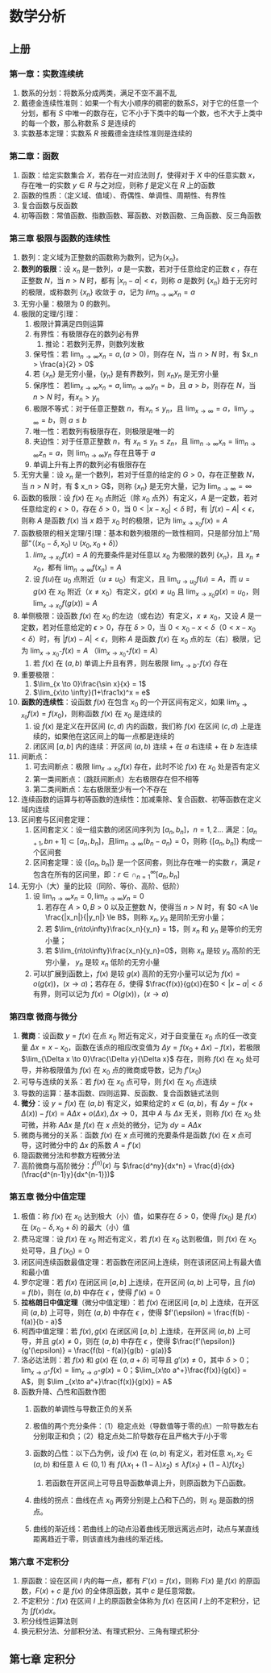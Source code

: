# 数学分析

## 上册

### 第一章：实数连续统

1. 数系的分划：将数系分成两类，满足不空不漏不乱
1. 戴德金连续性准则：如果一个有大小顺序的稠密的数系$S$，对于它的任意一个分划，都有 $S$ 中唯一的数存在，它不小于下类中的每一个数，也不大于上类中的每一个数，那么称数系 $S$ 是连续的
1. 实数基本定理：实数系 $R$ 按戴德金连续性准则是连续的

### 第二章：函数

1. 函数：给定实数集合 $X$，若存在一对应法则 $f$，使得对于 $X$ 中的任意实数 $x$，存在唯一的实数 $y \in R$ 与之对应，则称 $f$ 是定义在 $R$ 上的函数
2. 函数的性质：（定义域、值域）、奇偶性、单调性、周期性、有界性
3. 复合函数与反函数
4. 初等函数：常值函数、指数函数、幂函数、对数函数、三角函数、反三角函数

### 第三章 极限与函数的连续性

1. 数列：定义域为正整数的函数称为数列，记为$\{x_n\}$。
2. **数列的极限**：设 $x_n$ 是一数列，$a$ 是一实数，若对于任意给定的正数 $\epsilon$ ，存在正整数 $N$，当 $n > N$ 时，都有 $|x_n - a| < \epsilon$，则称 $a$ 是数列 $\{x_n\}$ 趋于无穷时的极限，或称数列 $\{x_n\}$ 收敛于 $a$，记为 $lim_{n \to \infty}x_n = a$
3. 无穷小量：极限为 0 的数列。
4. 极限的定理/引理：
   1. 极限计算满足四则运算
   2. 有界性：有极限存在的数列必有界
      1. 推论：若数列无界，则数列发散
   3. 保号性：若 $\lim_{n\to\infty}x_n = a,(a > 0)$，则存在 $N$，当 $n > N$ 时，有 $x_n > \frac{a}{2} > 0$
   4. 若 $\{x_n\}$ 是无穷小量，$\{y_n\}$ 是有界数列，则 $x_ny_n$ 是无穷小量
   5. 保序性： 若$\lim_{x\to\infty}x_n = a, \lim_{n \to \infty}y_n = b$，且 $a > b$，则存在 $N$，当 $n > N$ 时，有$x_n > y_n$
   6. 极限不等式：对于任意正整数 $n$，有$x_n \le y_n$，且 $\lim_{x \to \infty} = a， \lim_{y \to \infty} = b$，则 $a \le b$
   7. 唯一性：若数列有极限存在，则极限是唯一的
   8. 夹迫性：对于任意正整数 $n$，有 $x_n \le y_n \le z_n$，且 $\lim_{n \to\infty}x_n = \lim_{n \to \infty} z_n = a$，则 $\lim_{n \to \infty}y_n$ 存在且等于 $a$
   9. 单调上升有上界的数列必有极限存在
5. 无穷大量：设 $x_n$ 是一个数列，若对于任意的给定的 $G > 0$，存在正整数 $N$，当 $n > N$ 时，有 $ x_n > G$，则称 $\{x_n\}$ 是无穷大量，记为 $\lim_{n \to\infty}=\infty$
6. 函数的极限：设 $f(x)$ 在 $x_0$ 点附近（除 $x_0$ 点外）有定义，$A$ 是一定数，若对任意给定的 $\epsilon > 0$，存在 $\delta > 0$，当 $0 < |x-x_0| < \delta$ 时，有 $|f(x) - A| < \epsilon$，则称 $A$ 是函数 $f(x)$ 当 $x$ 趋于 $x_0$ 时的极限，记为 $\lim_{x\to x_0} f(x) = A$ 
7. 函数极限的相关定理/引理：基本和数列极限的一致性相同，只是部分加上”局部“（$(x_0-\delta,x_0)\cup(x_0, x_0+\delta)$）
   1. $lim_{x\to x_0}f(x) = A$ 的充要条件是对任意以 $x_0$ 为极限的数列 $\{x_n\}$，且 $x_n \ne x_0$，都有 $\lim_{n\to\infty} f(x_n) = A$ 
   2. 设 $f(u)$在 $u_0$ 点附近（$u \ne u_0$）有定义，且 $\lim_{u\to u_0}f(u)=A$，而 $u=g(x)$ 在 $x_0$ 附近（$x\ne x_0$）有定义，$g(x) \ne u_0$ 且 $\lim_{x\to x_0}g(x) = u_0$，则 $\lim_{x\to x_0}f(g(x)) = A$
8. 单侧极限：设函数 $f(x)$ 在 $x_0$ 的左边（或右边）有定义，$x \ne x_0$，又设 $A$ 是一定数，若对任意给定的 $\epsilon > 0$，存在 $\delta > 0$，当 $0 < x_0 - x < \delta$（$0 < x-x_0<\delta$）时，有 $|f(x) - A| < \epsilon$，则称 $A$ 是函数 $f(x)$ 在 $x_0$ 点的左（右）极限，记为 $\lim_{x\to x_0^-}f(x) = A$ （$\lim_{x\to x_0^+}f(x) = A$）
   1. 若 $f(x)$ 在 $(a,b)$ 单调上升且有界，则左极限 $\lim_{x\to b^-}f(x)$ 存在
9. 重要极限：
   1. $\lim_{x \to 0}\frac{\sin x}{x} = 1$
   2. $\lim_{x\to \infty}(1+\frac1x)^x = e$
10. **函数的连续性**：设函数 $f(x)$ 在包含 $x_0$ 的一个开区间有定义，如果 $\lim_{x\to x_0}f(x) = f(x_0)$，则称函数 $f(x)$ 在 $x_0$ 是连续的
    1. 设 $f(x)$ 是定义在开区间 $(c,d)$ 内的函数，我们称 $f(x)$ 在区间 $(c,d)$ 上是连续的，如果他在这区间上的每一点都是连续的
    2. 闭区间 $[a,b]$ 内的连续：开区间 $(a,b)$ 连续 + 在 $a$ 右连续 + 在 $b$ 左连续
11. 间断点：
    1. 可去间断点：极限 $\lim_{x\to x_0}f(x)$ 存在，此时不论 $f(x)$ 在 $x_0$ 处是否有定义
    2. 第一类间断点：（跳跃间断点）左右极限存在但不相等
    3. 第二类间断点：左右极限至少有一个不存在
12. 连续函数的运算与初等函数的连续性：加减乘除、复合函数、初等函数在定义域内连续
13. 区间套与区间套定理：
    1. 区间套定义：设一组实数的闭区间序列为 $[a_n, b_n]$，$n = 1,2\dots$ 满足：$[a_{n+1},b{n+1}] \subset [a_n,b_n]$，且$\lim_{n\to\infty}(b_n-a_n)=0$，则称 $\{[a_n,b_n]\}$ 构成一个区间套
    2. 区间套定理：设 $\{[a_n,b_n]\}$ 是一个区间套，则比存在唯一的实数 $r$，满足 $r$ 包含在所有的区间里，即：$r\in \cap_{n = 1}^{\infty}[a_n,b_n]$
14. 无穷小（大）量的比较（同阶、等价、高阶、低阶）
    1. 设 $\lim_{n\to\infty}x_n=0, \lim_{n\to\infty}y_n=0$
       1. 若存在 $A>0, B>0$ 以及正整数 $N$，使得当 $n > N$ 时，有 $0 <A \le \frac{|x_n|}{|y_n|} \le B$，则称 $x_n, y_n$ 是同阶无穷小量；
       2. 若 $\lim_{n\to\infty}\frac{x_n}{y_n} = 1$，则 $x_n$ 和 $y_n$ 是等价的无穷小量；
       3. 若 $\lim_{n\to\infty}\frac{x_n}{y_n}=0$，则称 $x_n$ 是较 $y_n$ 高阶的无穷小量， $y_n$ 是较 $x_n$ 低阶的无穷小量
    2. 可以扩展到函数上，$f(x)$ 是较 $g(x)$ 高阶的无穷小量可以记为 $f(x) = o(g(x))$，$(x\to a)$；若存在 $\delta$，使得 $\frac{f(x)}{g(x)}在$$0 < |x-a| < \delta$ 有界，则可以记为 $f(x) = O(g(x))$，$(x\to a)$

### 第四章 微商与微分

1. **微商**：设函数 $y = f(x)$ 在点 $x_0$ 附近有定义，对于自变量在 $x_0$ 点的任一改变量 $\Delta x = x - x_0$，函数在该点的相应改变值为 $\Delta y = f(x_0 + \Delta x) - f(x)$，若极限 $\lim_{\Delta x \to 0}\frac{\Delta y}{\Delta x}$ 存在，则称 $f(x)$ 在 $x_0$ 处可导，并称极限值为 $f(x)$ 在 $x_0$ 点的微商或导数，记为 $f'(x_0)$
2. 可导与连续的关系：若 $f(x)$ 在 $x_0$ 点可导，则 $f(x)$ 在 $x_0$ 点连续
3. 导数的运算：基本函数、四则运算、反函数、复合函数链式法则
4. **微分**：设 $y = f(x)$ 在 $(a,b)$ 有定义，如果给定的 $x \in (a,b)$，有 $\Delta y = f(x+\Delta(x)) - f(x) = A\Delta x + o(\Delta x), \Delta x\to 0$，其中 $A$ 与 $\Delta x$ 无关，则称 $f(x)$ 在 $x_0$ 处可微，并称 $A\Delta x$ 是 $f(x)$ 在 $x$ 点处的微分，记为 $dy = A\Delta x$
5. 微商与微分的关系：函数 $f(x)$ 在 $x$ 点可微的充要条件是函数 $f(x)$ 在 $x$ 点可导，这时微分中的 $\Delta x$ 的系数 $A = f'(x)$
6. 隐函数微分法和参数方程微分法
7. 高阶微商与高阶微分：$f^{(n)}(x)$ 与 $\frac{d^ny}{dx^n} = \frac{d}{dx}(\frac{d^{n-1}y}{dx^{n-1}})$ 

### 第五章 微分中值定理

1. 极值：称 $f(x)$ 在 $x_0$ 达到极大（小）值，如果存在 $\delta > 0$，使得 $f(x_0)$ 是 $f(x)$ 在 $(x_0-\delta, x_0 + \delta)$ 的最大（小）值
2. 费马定理：设 $f(x)$ 在 $x_0$ 附近有定义，若 $f(x)$ 在 $x_0$ 达到极值，则 $f(x)$ 在 $x_0$ 处可导，且 $f'(x_0) = 0$
3. 闭区间连续函数最值定理：若函数在闭区间上连续，则在该闭区间上有最大值和最小值
4. 罗尔定理：若 $f(x)$ 在闭区间 $[a,b]$ 上连续，在开区间 $(a,b)$ 上可导，且 $f(a) = f(b)$，则在 $(a,b)$ 中存在 $\epsilon$ ，使得 $f'(\epsilon) = 0$
5. **拉格朗日中值定理**（微分中值定理）：若 $f(x)$ 在闭区间 $[a,b]$ 上连续，在开区间 $(a,b)$ 上可导，则在 $(a,b)$ 中存在 $\epsilon$ ，使得 $f'(\epsilon) = \frac{f(b) - f(a)}{b - a}$
6. 柯西中值定理：若 $f(x), g(x)$ 在闭区间 $[a,b]$ 上连续，在开区间 $(a,b)$ 上可导，并且 $g(x) \ne 0$，则在 $(a,b)$ 中存在 $\epsilon$ ，使得 $\frac{f'(\epsilon)}{g'(\epsilon)} = \frac{f(b) - f(a)}{g(b) - g(a)}$
7. 洛必达法则：若 $f(x)$ 和 $g(x)$ 在 $(a, a+\delta)$ 可导且 $g'(x) \ne 0$，其中 $\delta > 0$；$\lim_{x\to a^+}f(x) = \lim_{x\to a^+}g(x) = 0$；$\lim_{x\to a^+}\frac{f(x)}{g(x)} = A$，则 $\lim
   _{x\to a^+}\frac{f(x)}{g(x)} = A$
8. 函数升降、凸性和函数作图
   1. 函数的单调性与导数正负的关系
   2. 极值的两个充分条件：（1）稳定点处（导数值等于零的点）一阶导数左右分别取正和负；（2）稳定点处二阶导数存在且严格大于/小于零
   3. 函数的凸性：以下凸为例，设 $f(x)$ 在 $(a,b)$ 有定义，若对任意 $x_1, x_2 \in (a,b)$ 和任意 $\lambda \in (0,1)$ 有 $f(\lambda x_1 + (1 - \lambda)x_2) \le \lambda f(x_1) + (1 - \lambda) f(x_2)$
      1. 若函数在开区间上可导且导函数单调上升，则原函数为下凸函数。

   4. 曲线的拐点：曲线在点 $x_0$ 两旁分别是上凸和下凸的，则 $x_0$ 是函数的拐点。
   5. 曲线的渐近线：若曲线上的动点沿着曲线无限远离远点时，动点与某直线距离趋近于零，则该直线为曲线的渐近线。


### 第六章 不定积分

1. 原函数：设在区间 $I$ 内的每一点，都有 $F'(x) = f(x)$，则称 $F(x)$ 是 $f(x)$ 的原函数，$F(x) + c$ 是 $f(x)$ 的全体原函数，其中 $c$ 是任意常数。
2. 不定积分：$f(x)$ 在区间 $I$ 上的原函数全体称为 $f(x)$ 在区间 $I$ 上的不定积分，记为 $\int f(x)dx$。
3. 积分线性运算法则
4. 换元积分法、分部积分法、有理式积分、三角有理式积分·

## 第七章 定积分
